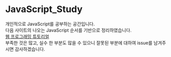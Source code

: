 # JavaScript_Study
개인적으로 JavaScript를 공부하는 공간입니다.  
다음 사이트의 나오는 JavaScript 순서를 기반으로 정리하였습니다.  
[웹 프로그래밍 튜토리얼](https://poiemaweb.com/)  
부족한 것은 많고, 실수 한 부분도 많을 수 있으니 잘못된 부분에 대하여 issue를 남겨주시면 감사하겠습니다.